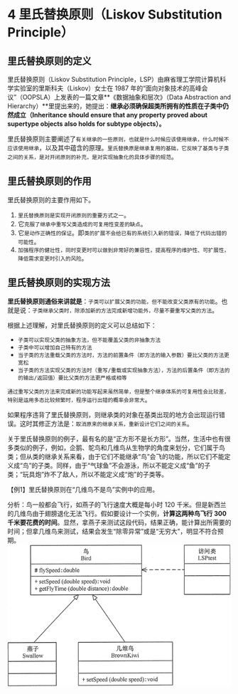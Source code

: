 # 4 里氏替换原则（Liskov Substitution Principle）

## 里氏替换原则的定义

里氏替换原则（Liskov Substitution Principle，LSP）由麻省理工学院计算机科学实验室的里斯科夫（Liskov）女士在 1987 年的“面向对象技术的高峰会议”（OOPSLA）上发表的一篇文章**《数据抽象和层次》（Data Abstraction and Hierarchy）**里提出来的，她提出：**继承必须确保超类所拥有的性质在子类中仍然成立（Inheritance should ensure that any property proved about supertype objects also holds for subtype objects）。**

里氏替换原则主要阐述了`有关继承的一些原则，也就是什么时候应该使用继承，什么时候不应该使用继承`，以及其中蕴含的原理。`里氏替换原是继承复用的基础，它反映了基类与子类之间的关系，是对开闭原则的补充，是对实现抽象化的具体步骤的规范`。

## 里氏替换原则的作用

里氏替换原则的主要作用如下。

1. `里氏替换原则是实现开闭原则的重要方式之一`。
2. 它`克服了继承中重写父类造成的可复用性变差的缺点`。
3. 它`是动作正确性的保证`。即`类的扩展不会给已有的系统引入新的错误，降低了代码出错的可能性`。
4. `加强程序的健壮性，同时变更时可以做到非常好的兼容性，提高程序的维护性、可扩展性，降低需求变更时引入的风险`。

## 里氏替换原则的实现方法

**里氏替换原则通俗来讲就是**：`子类可以扩展父类的功能，但不能改变父类原有的功能`。也就是说：`子类继承父类时，除添加新的方法完成新增功能外，尽量不要重写父类的方法`。

根据上述理解，对里氏替换原则的定义可以总结如下：

- `子类可以实现父类的抽象方法，但不能覆盖父类的非抽象方法`
- `子类中可以增加自己特有的方法`
- `当子类的方法重载父类的方法时，方法的前置条件（即方法的输入参数）要比父类的方法更宽松`
- `当子类的方法实现父类的方法时（重写/重载或实现抽象方法），方法的后置条件（即方法的的输出/返回值）要比父类的方法更严格或相等`

`通过重写父类的方法来完成新的功能写起来虽然简单，但是整个继承体系的可复用性会比较差，特别是运用多态比较频繁时，程序运行出错的概率会非常大`。

如果程序违背了里氏替换原则，则继承类的对象在基类出现的地方会出现运行错误。这时其修正方法是：`取消原来的继承关系，重新设计它们之间的关系`。

关于里氏替换原则的例子，最有名的是“正方形不是长方形”。当然，生活中也有很多类似的例子，例如，企鹅、鸵鸟和几维鸟从生物学的角度来划分，它们属于鸟类；但从类的继承关系来看，由于它们不能继承“鸟”会飞的功能，所以它们不能定义成“鸟”的子类。同样，由于“气球鱼”不会游泳，所以不能定义成“鱼”的子类；“玩具炮”炸不了敌人，所以不能定义成“炮”的子类等。



【例1】里氏替换原则在“几维鸟不是鸟”实例中的应用。

分析：鸟一般都会飞行，如燕子的飞行速度大概是每小时 120 千米。但是新西兰的几维鸟由于翅膀退化无法飞行。假如要设计一个实例，**计算这两种鸟飞行 300 千米要花费的时间**。显然，拿燕子来测试这段代码，结果正确，能计算出所需要的时间；但拿几维鸟来测试，结果会发生“除零异常”或是“无穷大”，明显不符合预期。![“几维鸟不是鸟”实例的类图](_images/liskov_substitution_principle_example.gif)

